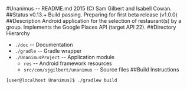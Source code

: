 <!--
	Unanimus - README.md
	2015 (C) Sam Gilbert et. al.
-->
#Unanimus -- README.md
2015 (C) Sam Gilbert and Isabell Cowan.
##Status
v0.13.+  Build passing.  Preparing for first beta release (v1.0.0)
##Description
Android application for the selection of restaurant(s) by a group.  Implements the Google Places API (target API 22).
##Directory Hierarchy
* `./doc` -- Documentation
* `./gradle` -- Gradle wrapper
* `./UnanimusProject` -- Application module
  * `res` -- Android framework resources
  * `src/com/sjgilbert/unanimus` -- Source files
##Build Instructions
```bash
[user@localhost Unanimus]$ ./gradlew build
```
<!-- vim : set ts=2 sw=2 et syn=markdown : -->

